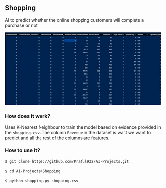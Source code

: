 ## Shopping
AI to predict whether the online shopping customers will complete a purchase or not

![Demo](demo.gif)

### How does it work?
Uses K-Nearest Neighbour to train the model based on evidence provided in the `shopping.csv`. The column `Revenue` in the dataset is want we want to predict and all the rest of the columns are features.

### How to use it?
`$ git clone https://github.com/Praful932/AI-Projects.git`

`$ cd AI-Projects/Shopping`

`$ python shopping.py shopping.csv`

